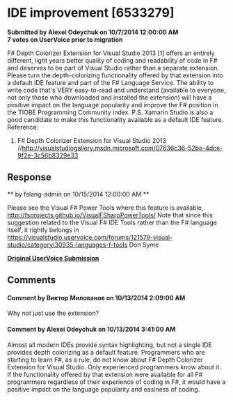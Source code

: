 # IDE improvement [6533279] #

**Submitted by Alexei Odeychuk on 10/7/2014 12:00:00 AM**  
**7 votes on UserVoice prior to migration**  

F# Depth Colorizer Extension for Visual Studio 2013 [1] offers an entirely different, light years better quality of coding and readability of code in F# and deserves to be part of Visual Studio rather than a separate extension. Please turn the depth-colorizing functionality offered by that extension into a default IDE feature and part of the F# Language Service. The ability to write code that's VERY easy-to-read and understand (available to everyone, not only those who downloaded and installed the extension) will have a positive impact on the language popularity and improve the F# position in the TIOBE Programming Community index.
P.S. Xamarin Studio is also a good candidate to make this functionality available as a default IDE feature.
Reference:
1. F# Depth Colorizer Extension for Visual Studio 2013 //http://visualstudiogallery.msdn.microsoft.com/07636c36-52be-4dce-9f2e-3c56b8329e33



## Response ##
** by fslang-admin on 10/15/2014 12:00:00 AM **

Please see the Visual F# Power Tools where this feature is available, http://fsprojects.github.io/VisualFSharpPowerTools/
Note that since this suggestion related to the Visual F# IDE Tools rather than the F# language itself, it rightly belongs in https://visualstudio.uservoice.com/forums/121579-visual-studio/category/30935-languages-f-tools
Don Syme


**[Original UserVoice Submission](https://fslang.uservoice.com/forums/245727-f-language/suggestions/6533279)**


## Comments ##


#### Comment by Виктор Милованов on 10/13/2014 2:09:00 AM ####
Why not just use the extension?


#### Comment by Alexei Odeychuk on 10/13/2014 3:41:00 AM ####
Almost all modern IDEs provide syntax highlighting, but not a single IDE provides depth colorizing as a default feature. Programmers who are starting to learn F#, as a rule, do not know about F# Depth Colorizer Extension for Visual Studio. Only experienced programmers know about it. If the functionality offered by that extension were available for all F# programmers regardless of their experience of coding in F#, it would have a positive impact on the language popularity and easiness of coding.

